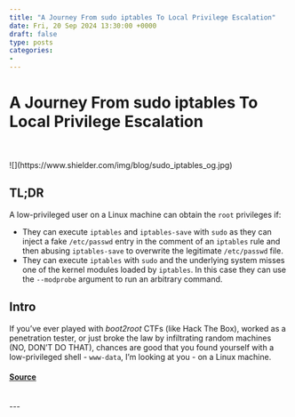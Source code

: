 ```yaml
---
title: "A Journey From sudo iptables To Local Privilege Escalation"
date: Fri, 20 Sep 2024 13:30:00 +0000
draft: false
type: posts
categories: 
- 
---
```

# A Journey From sudo iptables To Local Privilege Escalation

<br/>

<br/>
![](https://www.shielder.com/img/blog/sudo_iptables_og.jpg)

TL;DR
-----

A low-privileged user on a Linux machine can obtain the `root` privileges if:

-   They can execute `iptables` and `iptables-save` with `sudo` as they can inject a fake `/etc/passwd` entry in the comment of an `iptables` rule and then abusing `iptables-save` to overwrite the legitimate `/etc/passwd` file.
-   They can execute `iptables` with `sudo` and the underlying system misses one of the kernel modules loaded by `iptables`. In this case they can use the `--modprobe` argument to run an arbitrary command.

Intro
-----

If you’ve ever played with _boot2root_ CTFs (like Hack The Box), worked as a penetration tester, or just broke the law by infiltrating random machines (NO, DON’T DO THAT), chances are good that you found yourself with a low-privileged shell - `www-data`, I’m looking at you - on a Linux machine.

#### [Source](https://www.shielder.com/blog/2024/09/a-journey-from-sudo-iptables-to-local-privilege-escalation/)

<br/>
---
